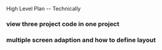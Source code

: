 High Level Plan -- Technically
### view three project code in one project
### multiple screen adaption and how to define layout 

